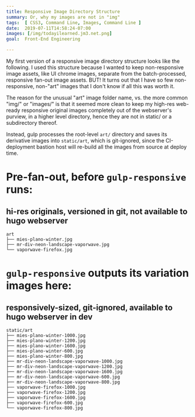 ```yaml
---
title: Responsive Image Directory Structure
summary: Or, why my images are not in "img"
tags:  [ CSS3, Command Line, Images, Command Line ]
date:  2019-07-11T14:58:24-07:00
images: [/img/todayilearned.jm3.net.png]
goal:  Front-End Engineering

---
```


My first version of a responsive image directory structure looks like
the following. I used this structure because I wanted to keep
non-responsive image assets, like UI chrome images, separate from the
batch-processed, responsive fan-out image assets. BUT! It turns out that
I have so few non-responsive, non-"art" images that I don't know if all
this was worth it.

The reason for the unusual "art" image folder name, vs. the more common
"img/" or "images/" is that it seemed more clean to keep my high-res
web-ready responsive original images completely out of the webserver's
purview, in a higher level directory, hence they are not in static/ or a
subdirectory thereof.

Instead, gulp processes the root-level `art/` directory and saves its
derivative images into `static/art`, which is git-ignored, since the
CI-deployment bastion host will re-build all the images from source at
deploy time.

# Pre-fan-out, before `gulp-responsive` runs:

## hi-res originals, versioned in git, not available to hugo webserver

    art
    ├── mies-plano-winter.jpg
    ├── mr-div-neon-landscape-vaporwave.jpg
    └── vaporwave-firefox.jpg

# `gulp-responsive` outputs its variation images here:

## responsively-sized, git-ignored, available to hugo webserver in dev

    static/art
    ├── mies-plano-winter-1000.jpg
    ├── mies-plano-winter-1200.jpg
    ├── mies-plano-winter-1600.jpg
    ├── mies-plano-winter-600.jpg
    ├── mies-plano-winter-800.jpg
    ├── mr-div-neon-landscape-vaporwave-1000.jpg
    ├── mr-div-neon-landscape-vaporwave-1200.jpg
    ├── mr-div-neon-landscape-vaporwave-1600.jpg
    ├── mr-div-neon-landscape-vaporwave-600.jpg
    ├── mr-div-neon-landscape-vaporwave-800.jpg
    ├── vaporwave-firefox-1000.jpg
    ├── vaporwave-firefox-1200.jpg
    ├── vaporwave-firefox-1600.jpg
    ├── vaporwave-firefox-600.jpg
    └── vaporwave-firefox-800.jpg

